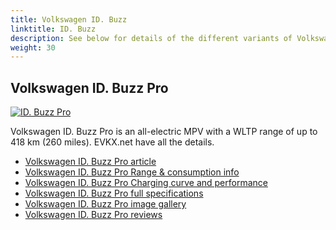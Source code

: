 ```yaml
---
title: Volkswagen ID. Buzz
linktitle: ID. Buzz
description: See below for details of the different variants of Volkswagen ID. Buzz
weight: 30
---
```

## Volkswagen ID. Buzz Pro

[![ID. Buzz Pro](https://media.evkx.net/multimedia/models/volkswagen/id._buzz/id._buzz_pro/main_1_st.jpg)](/models/volkswagen/id._buzz/id._buzz_pro/)

Volkswagen ID. Buzz Pro is an all-electric MPV with a WLTP range of up to 418 km (260 miles). EVKX.net have all the details. 

- [Volkswagen ID. Buzz Pro article](/models/volkswagen/id._buzz/id._buzz_pro/)
- [Volkswagen ID. Buzz Pro Range & consumption info](/models/volkswagen/id._buzz/id._buzz_pro//rangeandconsumption)
- [Volkswagen ID. Buzz Pro Charging curve and performance](/models/volkswagen/id._buzz/id._buzz_pro//chargingcurve)
- [Volkswagen ID. Buzz Pro full specifications](/models/volkswagen/id._buzz/id._buzz_pro//specifications)
- [Volkswagen ID. Buzz Pro image gallery](/models/volkswagen/id._buzz/id._buzz_pro//gallery)
- [Volkswagen ID. Buzz Pro reviews](/models/volkswagen/id._buzz/id._buzz_pro//reviews)

